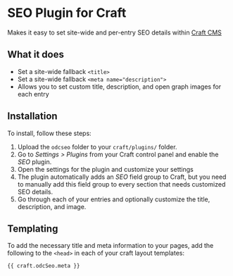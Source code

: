 # SEO Plugin for Craft

Makes it easy to set site-wide and per-entry SEO details within [Craft CMS](http://buildwithcraft.com)

## What it does

- Set a site-wide fallback `<title>`
- Set a site-wide fallback `<meta name="description">`
- Allows you to set custom title, description, and open graph images for each entry

## Installation

To install, follow these steps:

1. Upload the `odcseo` folder to your `craft/plugins/` folder.
2. Go to _Settings > Plugins_ from your Craft control panel and enable the _SEO_ plugin.
3. Open the settings for the plugin and customize your settings
4. The plugin automatically adds an _SEO_ field group to Craft, but you need to manually add this field group to every section that needs customized SEO details.
5. Go through each of your entries and optionally customize the title, description, and image.

## Templating

To add the necessary title and meta information to your pages, add the following to the `<head>` in each of your craft layout templates:

```
{{ craft.odcSeo.meta }}
```
